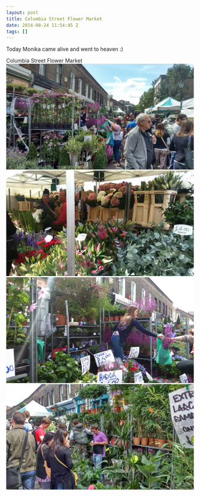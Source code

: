 ```yaml
---
layout: post
title: Columbia Street Flower Market
date: 2014-08-24 11:54:45 Z
tags: []
---
```

Today Monika came alive and went to heaven :)

Columbia Street Flower Market
![](/media/2014/08/95632345917_0.jpg)
![](/media/2014/08/95632345917_1.jpg)
![](/media/2014/08/95632345917_2.jpg)
![](/media/2014/08/95632345917_3.jpg)
